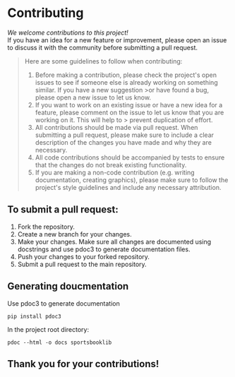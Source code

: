 # Contributing

*We welcome contributions to this project!* <br>
If you have an idea for a new feature or improvement, please open an issue to discuss it with the community before submitting a pull request.

>Here are some guidelines to follow when contributing:
>1. Before making a contribution, please check the project's open issues to see if someone else is already working on something similar. If you have a new suggestion >or    have found a bug, please open a new issue to let us know.
>2. If you want to work on an existing issue or have a new idea for a feature, please comment on the issue to let us know that you are working on it. This will help to >   prevent duplication of effort.
>3. All contributions should be made via pull request. When submitting a pull request, please make sure to include a clear description of the changes you have made and    why they are necessary.
>4. All code contributions should be accompanied by tests to ensure that the changes do not break existing functionality.
>5. If you are making a non-code contribution (e.g. writing documentation, creating graphics), please make sure to follow the project's style guidelines and include any    necessary attribution.

## To submit a pull request:
1. Fork the repository.
2. Create a new branch for your changes.
3. Make your changes. Make sure all changes are documented using docstrings and use pdoc3 to generate documentation files.
4. Push your changes to your forked repository.
5. Submit a pull request to the main repository.

## Generating doucmentation
Use pdoc3 to generate documentation
```
pip install pdoc3
```
In the project root directory:
```
pdoc --html -o docs sportsbooklib
```

## Thank you for your contributions!

